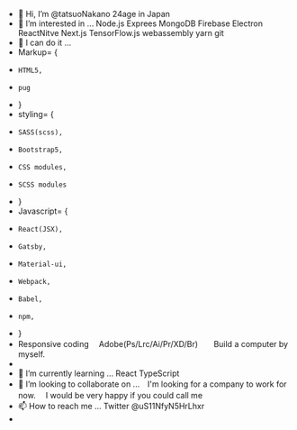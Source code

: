 - 👋 Hi, I’m @tatsuoNakano 24age in Japan
- 👀 I’m interested in ... Node.js Exprees MongoDB Firebase Electron ReactNitve Next.js TensorFlow.js webassembly yarn git
- 👋 I can do it ... 
-   Markup= {
-     HTML5,
-     pug
-   }
-   styling= {
-     SASS(scss),
-     Bootstrap5,
-     CSS modules,
-     SCSS modules
-   } 
-   Javascript= {
-     React(JSX),
-     Gatsby,
-     Material-ui,
-     Webpack,
-     Babel,
-     npm,
-   }
-  Responsive coding 　Adobe(Ps/Lrc/Ai/Pr/XD/Br)　　Build a computer by myself.
-  
- 🌱 I’m currently learning ...  React TypeScript
- 💞️ I’m looking to collaborate on ...　I'm looking for a company to work for now.　
I would be very happy if you could call me
- 📫 How to reach me ... Twitter @uS11NfyN5HrLhxr
- 

<!---
tatsuoNakano/tatsuoNakano is a ✨ special ✨ repository because its `README.md` (this file) appears on your GitHub profile.
You can click the Preview link to take a look at your changes.
--->
